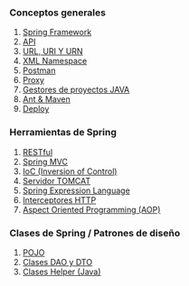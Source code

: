 ### Conceptos generales

1. [Spring Framework](<Spring Framework.md>)
2. [API](API.md)
3. [URL, URI Y URN](<core-concepts/URL, URI Y URN.md>)
4. [XML Namespace](<core-concepts/XML Namespace.md>)
5. [Postman](core-concepts/Postman.md)
6. [Proxy](core-concepts/Proxy.md)
7. [Gestores de proyectos JAVA](<core-concepts/Gestores de proyectos JAVA.md>)
8. [Ant & Maven](<core-concepts/Ant & Maven.md>)
9. [Deploy](core-concepts/Deploy.md)

### Herramientas de Spring

1. [RESTful](core-concepts/RESTful.md)
2. [Spring MVC](<core-concepts/Spring MVC.md>)
3. [IoC (Inversion of Control)](<core-concepts/IoC (Inversion of Control).md>)
4. [Servidor TOMCAT](<core-concepts/Servidor TOMCAT.md>)
5. [Spring Expression Language](<core-concepts/Spring Expression Language.md>)
6. [Interceptores HTTP](<core-concepts/Interceptores HTTP.md>)
7. [Aspect Oriented Programming (AOP)](<core-concepts/Aspect Oriented Programming (AOP).md>)

### Clases de Spring / Patrones de diseño

1. [POJO](core-concepts/POJO.md)
2. [Clases DAO y DTO](<core-concepts/Clases DAO y DTO.md>)
3. [Clases Helper (Java)](<core-concepts/Clases Helper (Java).md>)
